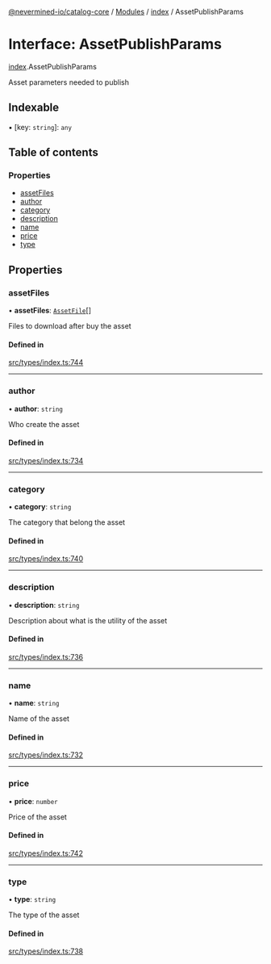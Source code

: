 [@nevermined-io/catalog-core](../README.md) / [Modules](../modules.md) / [index](../modules/index.md) / AssetPublishParams

# Interface: AssetPublishParams

[index](../modules/index.md).AssetPublishParams

Asset parameters needed to publish

## Indexable

▪ [key: `string`]: `any`

## Table of contents

### Properties

- [assetFiles](index.AssetPublishParams.md#assetfiles)
- [author](index.AssetPublishParams.md#author)
- [category](index.AssetPublishParams.md#category)
- [description](index.AssetPublishParams.md#description)
- [name](index.AssetPublishParams.md#name)
- [price](index.AssetPublishParams.md#price)
- [type](index.AssetPublishParams.md#type)

## Properties

### assetFiles

• **assetFiles**: [`AssetFile`](index.AssetFile.md)[]

Files to download after buy the asset

#### Defined in

[src/types/index.ts:744](https://github.com/nevermined-io/components-catalog/blob/bd89666/lib/src/types/index.ts#L744)

___

### author

• **author**: `string`

Who create the asset

#### Defined in

[src/types/index.ts:734](https://github.com/nevermined-io/components-catalog/blob/bd89666/lib/src/types/index.ts#L734)

___

### category

• **category**: `string`

The category that belong the asset

#### Defined in

[src/types/index.ts:740](https://github.com/nevermined-io/components-catalog/blob/bd89666/lib/src/types/index.ts#L740)

___

### description

• **description**: `string`

Description about what is the utility of the asset

#### Defined in

[src/types/index.ts:736](https://github.com/nevermined-io/components-catalog/blob/bd89666/lib/src/types/index.ts#L736)

___

### name

• **name**: `string`

Name of the asset

#### Defined in

[src/types/index.ts:732](https://github.com/nevermined-io/components-catalog/blob/bd89666/lib/src/types/index.ts#L732)

___

### price

• **price**: `number`

Price of the asset

#### Defined in

[src/types/index.ts:742](https://github.com/nevermined-io/components-catalog/blob/bd89666/lib/src/types/index.ts#L742)

___

### type

• **type**: `string`

The type of the asset

#### Defined in

[src/types/index.ts:738](https://github.com/nevermined-io/components-catalog/blob/bd89666/lib/src/types/index.ts#L738)
